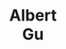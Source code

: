 ---
layout: page
title: <b>Albert</b> <br> Gu 
description: CMU, Cartesia
img: assets/img/albert.jpg
redirect: https://twitter.com/_albertgu
importance: 2
category: none
---
